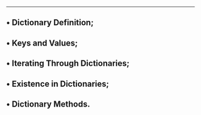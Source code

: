 ------------------------------------------------------------------
• Dictionary Definition;
------------------------------------------------------------------
• Keys and Values;
------------------------------------------------------------------
• Iterating Through Dictionaries;
------------------------------------------------------------------
• Existence in Dictionaries;
------------------------------------------------------------------
• Dictionary Methods.
------------------------------------------------------------------
